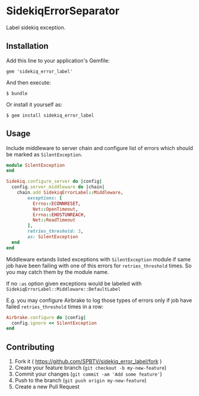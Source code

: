 # SidekiqErrorSeparator

Label sidekiq exception.

## Installation

Add this line to your application's Gemfile:

    gem 'sidekiq_error_label'

And then execute:

    $ bundle

Or install it yourself as:

    $ gem install sidekiq_error_label

## Usage

Include middleware to server chain and configure list of errors which should be marked as `SilentException`. 

```ruby
module SilentException
end

Sidekiq.configure_server do |config|
  config.server_middleware do |chain|
    chain.add SidekiqErrorLabel::Middleware, 
        exceptions: [
          Errno::ECONNRESET,
          Net::OpenTimeout,
          Errno::EHOSTUNREACH,
          Net::ReadTimeout
        ], 
        retries_threshold: 3,
        as: SilentException
  end
end
```


Middleware extands listed exceptions with `SilentException` module if same job
have been failing with one of this errors for `retries_threshold` times. So you may catch them by the module name.

If no `:as` option given exceptions would be labeled with `SidekiqErrorLabel::Middleware::DefaultLabel`

E.g. you may configure Airbrake to log those types of errors only if job have failed `retries_threshold` times in a row:

```ruby
Airbrake.configure do |config|
  config.ignore << SilentException 
end
```

## Contributing

1. Fork it ( https://github.com/SPBTV/sidekiq_error_label/fork )
2. Create your feature branch (`git checkout -b my-new-feature`)
3. Commit your changes (`git commit -am 'Add some feature'`)
4. Push to the branch (`git push origin my-new-feature`)
5. Create a new Pull Request
